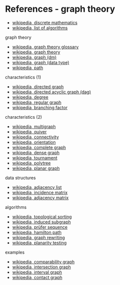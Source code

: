 
<!-- ======================================================================= -->
# References - graph theory

* [wikipedia, discrete mathematics](https://en.wikipedia.org/wiki/Discrete_mathematics)
* [wikipedia, list of algorithms](https://en.wikipedia.org/wiki/List_of_algorithms)

graph theory

* [wikipedia, graph theory glossary](https://en.wikipedia.org/wiki/Glossary_of_graph_theory_terms)
* [wikipedia, graph theory](https://en.wikipedia.org/wiki/Graph_theory)
* [wikipedia, graph (dm)](https://en.wikipedia.org/wiki/Graph_%28discrete_mathematics%29)
* [wikipedia, graph (data type)](https://en.wikipedia.org/wiki/Graph_%28abstract_data_type%29)
* [wikipedia, path](https://en.wikipedia.org/wiki/Path_%28graph_theory%29)

characteristics (1)

* [wikipedia, directed graph](https://en.wikipedia.org/wiki/Directed_graph)
* [wikipedia, directed acyclic graph (dag)](https://en.wikipedia.org/wiki/Directed_acyclic_graph)
* [wikipedia, degree](https://en.wikipedia.org/wiki/Degree_%28graph_theory%29)
* [wikipedia, regular graph](https://en.wikipedia.org/wiki/Regular_graph)
* [wikipedia, branching factor](https://en.wikipedia.org/wiki/Branching_factor)

characteristics (2)

* [wikipedia, multigraph](https://en.wikipedia.org/wiki/Multigraph)
* [wikipedia, quiver](https://en.wikipedia.org/wiki/Quiver_%28mathematics%29)
* [wikipedia, connectivity](https://en.wikipedia.org/wiki/Connectivity_%28graph_theory%29)
* [wikipedia, orientation](https://en.wikipedia.org/wiki/Orientation_%28graph_theory%29)
* [wikipedia, complete graph](https://en.wikipedia.org/wiki/Complete_graph)
* [wikipedia, dense graph](https://en.wikipedia.org/wiki/Dense_graph)
* [wikipedia, tournament](https://en.wikipedia.org/wiki/Tournament_%28graph_theory%29)
* [wikipedia, polytree](https://en.wikipedia.org/wiki/Polytree)
* [wikipedia, planar graph](https://en.wikipedia.org/wiki/Planar_graph)

data structures

* [wikipedia, adjacency list](https://en.wikipedia.org/wiki/Adjacency_list)
* [wikipedia, incidence matrix](https://en.wikipedia.org/wiki/Incidence_matrix)
* [wikipedia, adjacency matrix](https://en.wikipedia.org/wiki/Adjacency_matrix)

algorithms

* [wikipedia, topological sorting](https://en.wikipedia.org/wiki/Topological_sorting)
* [wikipedia, induced subgraph](https://en.wikipedia.org/wiki/Induced_subgraph)
* [wikipedia, prüfer sequence](https://en.wikipedia.org/wiki/Pr%C3%BCfer_sequence)
* [wikipedia, hamilton path](https://en.wikipedia.org/wiki/Hamiltonian_path)
* [wikipedia, graph rewriting](https://en.wikipedia.org/wiki/Graph_rewriting)
* [wikipedia, planarity testing](https://en.wikipedia.org/wiki/Planarity_testing)

examples

* [wikipedia, comparability graph](https://en.wikipedia.org/wiki/Comparability_graph)
* [wikipedia, intersection graph](https://en.wikipedia.org/wiki/Intersection_graph)
* [wikipedia, interval graph](https://en.wikipedia.org/wiki/Interval_graph)
* [wikipedia, contact graph](https://en.wikipedia.org/wiki/Contact_graph)
